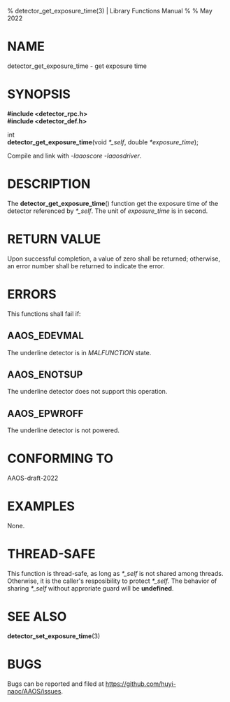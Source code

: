 % detector\_get\_exposure\_time(3) | Library Functions Manual
%
% May 2022

NAME
====

detector\_get\_exposure\_time - get exposure time

SYNOPSIS
========

**#include <detector_rpc.h>**  
**#include <detector_def.h>**

int  
**detector_get_exposure_time**(void *\*\_self*, double *\*exposure\_time*);

Compile and link with *-laaoscore* *-laaosdriver*.

DESCRIPTION
===========

The **detector_get_exposure_time**() function get the exposure time of the detector referenced by *\*\_self*. The unit of *exposure\_time* is in second.

RETURN VALUE
============

Upon successful completion, a value of zero shall be returned; otherwise, an error number shall be returned to indicate the error.

ERRORS
======

This functions shall fail if:

AAOS\_EDEVMAL
------------

The underline detector is in *MALFUNCTION* state.

AAOS\_ENOTSUP
------------

The underline detector does not support this operation.

AAOS\_EPWROFF
------------

The underline detector is not powered.

CONFORMING TO
=============

AAOS-draft-2022

EXAMPLES
========

None.

THREAD-SAFE
===========

This function is thread-safe, as long as *\*\_self* is not shared among threads. Otherwise, it is the caller's resposibility to protect *\*\_self*. The behavior of sharing *\*\_self* without approriate guard will be **undefined**.

SEE ALSO
========

**detector_set_exposure_time**(3)

BUGS
====

Bugs can be reported and filed at https://github.com/huyi-naoc/AAOS/issues.

